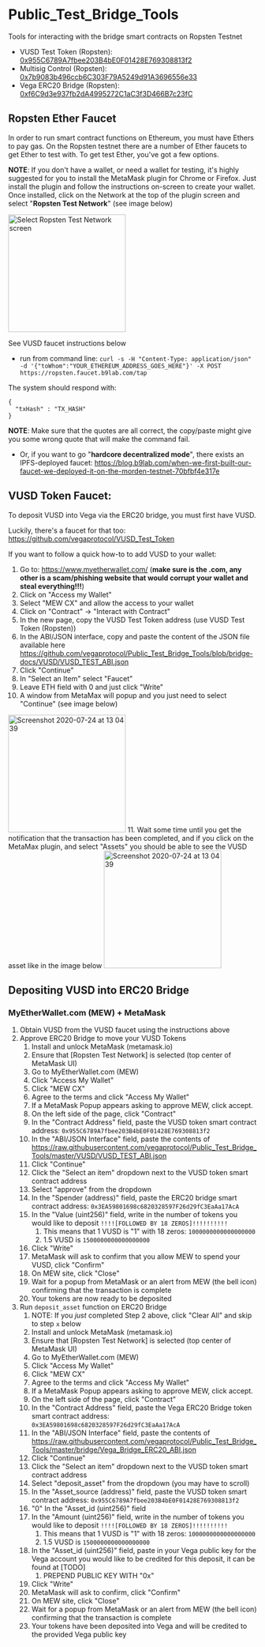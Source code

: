 # Public_Test_Bridge_Tools
Tools for interacting with the bridge smart contracts on Ropsten Testnet

* VUSD Test Token (Ropsten): [0x955C6789A7fbee203B4bE0F01428E769308813f2](https://ropsten.etherscan.io/address/0x955C6789A7fbee203B4bE0F01428E769308813f2)
* Multisig Control (Ropsten): [0x7b9083b496ccb6C303F79A5249d91A3696556e33](https://ropsten.etherscan.io/address/0x7b9083b496ccb6C303F79A5249d91A3696556e33)
* Vega ERC20 Bridge (Ropsten): [0xf6C9d3e937fb2dA4995272C1aC3f3D466B7c23fC](https://ropsten.etherscan.io/address/0xf6C9d3e937fb2dA4995272C1aC3f3D466B7c23fC)

## Ropsten Ether Faucet
In order to run smart contract functions on Ethereum, you must have Ethers to pay gas. On the Ropsten testnet there are a number of Ether faucets to get Ether to test with. 
To get test Ether, you've got a few options.

**NOTE**: If you don't have a wallet, or need a wallet for testing, it's highly suggested for you to install the MetaMask plugin for Chrome or Firefox. Just install the plugin and follow the instructions on-screen to create your wallet. Once installed, click on the Network at the top of the plugin screen and select "**Ropsten Test Network**" (see image below)

<img width="238" alt="Select Ropsten Test Network screen" src="https://user-images.githubusercontent.com/66724202/88389898-4fcc9580-cdaf-11ea-9b1f-7315ca45d63f.png" class="center">

See VUSD faucet instructions below
    
- run from command line: `curl -s -H "Content-Type: application/json" -d '{"toWhom":"YOUR_ETHEREUM_ADDRESS_GOES_HERE"}' -X POST https://ropsten.faucet.b9lab.com/tap`

The system should respond with:
```
{
  "txHash" : "TX_HASH"
}
```

**NOTE**: Make sure that the quotes are all correct, the copy/paste might give you some wrong quote that will make the command fail. 

- Or, if you want to go "**hardcore decentralized mode**", there exists an IPFS-deployed faucet: https://blog.b9lab.com/when-we-first-built-our-faucet-we-deployed-it-on-the-morden-testnet-70bfbf4e317e

## VUSD Token Faucet:
To deposit VUSD into Vega via the ERC20 bridge, you must first have VUSD. 

Luckily, there's a faucet for that too: https://github.com/vegaprotocol/VUSD_Test_Token

If you want to follow a quick how-to to add VUSD to your wallet:
1. Go to: https://www.myetherwallet.com/ (**make sure is the .com, any other is a scam/phishing website that would corrupt your wallet and steal everything!!!**)
2. Click on "Access my Wallet"
3. Select "MEW CX" and allow the access to your wallet
4. Click on "Contract" -> "Interact with Contract"
5. In the new page, copy the VUSD Test Token address (use VUSD Test Token (Ropsten))
6. In the ABI/JSON interface, copy and paste the content of the JSON file available here https://github.com/vegaprotocol/Public_Test_Bridge_Tools/blob/bridge-docs/VUSD/VUSD_TEST_ABI.json
7. Click "Continue"
8. In "Select an Item" select "Faucet"
9. Leave ETH field with 0 and just click "Write" 
10. A window from MetaMax will popup and you just need to select "Continue" (see image below)
<img width="238" alt="Screenshot 2020-07-24 at 13 04 39" src="https://user-images.githubusercontent.com/66724202/88390894-0da45380-cdb1-11ea-9221-056afab68a1b.png" class="center">
11. Wait some time until you get the notification that the transaction has been completed, and if you click on the MetaMax plugin, and select "Assets" you should be able to see the VUSD asset like in the image below
<img width="238" alt="Screenshot 2020-07-24 at 13 04 39" src="https://user-images.githubusercontent.com/66724202/88391027-417f7900-cdb1-11ea-831d-b1a79fca570e.png" class="center">


## Depositing VUSD into ERC20 Bridge

### MyEtherWallet.com (MEW) + MetaMask 
1. Obtain VUSD from the VUSD faucet using the instructions above
1. Approve ERC20 Bridge to move your VUSD Tokens
    1. Install and unlock MetaMask (metamask.io)
    1. Ensure that [Ropsten Test Network] is selected (top center of MetaMask UI)
    1. Go to MyEtherWallet.com (MEW)
    1. Click "Access My Wallet"
    1. Click "MEW CX"
    1. Agree to the terms and click "Access My Wallet"
    1. If a MetaMask Popup appears asking to approve MEW, click accept.
    1. On the left side of the page, click "Contract" 
    1. In the "Contract Address" field, paste the VUSD token smart contract address: `0x955C6789A7fbee203B4bE0F01428E769308813f2` 
    1. In the "ABI/JSON Interface" field, paste the contents of https://raw.githubusercontent.com/vegaprotocol/Public_Test_Bridge_Tools/master/VUSD/VUSD_TEST_ABI.json
    1. Click "Continue"
    1. Click the "Select an item" dropdown next to the VUSD token smart contract address
    1. Select "approve" from the dropdown
    1. In the "Spender (address)" field, paste the ERC20 bridge smart contract address: `0x3EA59801698c6820328597F26d29fC3EaAa17AcA`
    1. In the "Value (uint256)" field, write in the number of tokens you would like to deposit `!!!![FOLLOWED BY 18 ZEROS]!!!!!!!!!!`
        1. This means that 1 VUSD is "1" with 18 zeros: `1000000000000000000`
        1. 1.5 VUSD is `1500000000000000000`
    1. Click "Write"
    1. MetaMask will ask to confirm that you allow MEW to spend your VUSD, click "Confirm"
    1. On MEW site, click "Close"
    1. Wait for a popup from MetaMask or an alert from MEW (the bell icon) confirming that the transaction is complete  
    1. Your tokens are now ready to be deposited
1. Run `deposit_asset` function on ERC20 Bridge
    1. NOTE: If you *just* completed Step 2 above, click "Clear All" and skip to step `x` below 
    1. Install and unlock MetaMask (metamask.io)
    1. Ensure that [Ropsten Test Network] is selected (top center of MetaMask UI)
    1. Go to MyEtherWallet.com (MEW)
    1. Click "Access My Wallet"
    1. Click "MEW CX"
    1. Agree to the terms and click "Access My Wallet"
    1. If a MetaMask Popup appears asking to approve MEW, click accept.
    1. On the left side of the page, click "Contract" 
    1. In the "Contract Address" field, paste the Vega ERC20 Bridge token smart contract address: `0x3EA59801698c6820328597F26d29fC3EaAa17AcA` 
    1. In the "ABI/JSON Interface" field, paste the contents of https://raw.githubusercontent.com/vegaprotocol/Public_Test_Bridge_Tools/master/bridge/Vega_Bridge_ERC20_ABI.json
    1. Click "Continue"
    1. Click the "Select an item" dropdown next to the VUSD token smart contract address
    1. Select "deposit_asset" from the dropdown (you may have to scroll)
    1. In the "Asset_source (address)" field, paste the VUSD token smart contract address: `0x955C6789A7fbee203B4bE0F01428E769308813f2`
    1. "0" In the "Asset_id (uint256)" field
    1. In the "Amount (uint256)" field, write in the number of tokens you would like to deposit `!!!![FOLLOWED BY 18 ZEROS]!!!!!!!!!!`
       1. This means that 1 VUSD is "1" with 18 zeros: `1000000000000000000`
       1. 1.5 VUSD is `1500000000000000000`
    1. In the "Asset_id (uint256)" field, paste in your Vega public key for the Vega account you would like to be credited for this deposit, it can be found at [TODO]
       1. PREPEND PUBLIC KEY WITH "0x" 
    1. Click "Write"
    1. MetaMask will ask to confirm, click "Confirm"
    1. On MEW site, click "Close"
    1. Wait for a popup from MetaMask or an alert from MEW (the bell icon) confirming that the transaction is complete  
    1. Your tokens have been deposited into Vega and will be credited to the provided Vega public key
